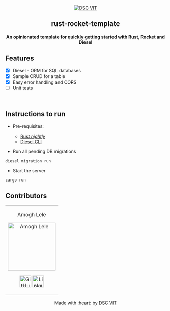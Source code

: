 <p align="center">
<a href="https://dscvit.com">
	<img src="https://user-images.githubusercontent.com/30529572/92081025-fabe6f00-edb1-11ea-9169-4a8a61a5dd45.png" alt="DSC VIT"/>
</a>
	<h2 align="center"> rust-rocket-template </h2>
	<h4 align="center"> An opinionated template for quickly getting started with Rust, Rocket and Diesel <h4>
</p>


## Features
- [x] Diesel - ORM for SQL databases
- [x] Sample CRUD for a table  
- [x] Easy error handling and CORS 
- [ ] Unit tests

<br>


## Instructions to run

* Pre-requisites:
	-  [Rust _nightly_](https://rustup.rs)
	-  [Diesel CLI](http://diesel.rs/guides/getting-started/)

* Run all pending DB migrations

```bash
diesel migration run
```

* Start the server
```bash
cargo run
```

## Contributors

<table>
<tr align="center">


<td>

Amogh Lele

<p align="center">
<img src = "https://avatars3.githubusercontent.com/u/31761843" width="150" height="150" alt="Amogh Lele">
</p>
<p align="center">
<a href = "https://github.com/atechnohazard"><img src = "http://www.iconninja.com/files/241/825/211/round-collaboration-social-github-code-circle-network-icon.svg" width="36" height = "36" alt="GitHub"/></a>
<a href = "https://www.linkedin.com/in/amogh-lele-830131a4/">
<img src = "http://www.iconninja.com/files/863/607/751/network-linkedin-social-connection-circular-circle-media-icon.svg" width="36" height="36" alt="LinkedIn"/>
</a>
</p>
</td>

  </table>

<p align="center">
	Made with :heart: by <a href="https://dscvit.com">DSC VIT</a>
</p>
